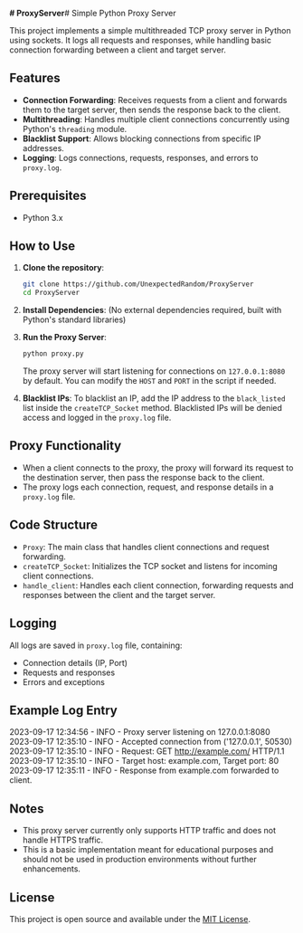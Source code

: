 **# ProxyServer**# Simple Python Proxy Server

This project implements a simple multithreaded TCP proxy server in Python using sockets. It logs all requests and responses, while handling basic connection forwarding between a client and target server.

## Features
- **Connection Forwarding**: Receives requests from a client and forwards them to the target server, then sends the response back to the client.
- **Multithreading**: Handles multiple client connections concurrently using Python's `threading` module.
- **Blacklist Support**: Allows blocking connections from specific IP addresses.
- **Logging**: Logs connections, requests, responses, and errors to `proxy.log`.

## Prerequisites
- Python 3.x

## How to Use

1. **Clone the repository**:
    ```bash
    git clone https://github.com/UnexpectedRandom/ProxyServer
    cd ProxyServer
    ```

2. **Install Dependencies**: (No external dependencies required, built with Python's standard libraries)

3. **Run the Proxy Server**:
    ```bash
    python proxy.py
    ```

   The proxy server will start listening for connections on `127.0.0.1:8080` by default. You can modify the `HOST` and `PORT` in the script if needed.

4. **Blacklist IPs**: 
   To blacklist an IP, add the IP address to the `black_listed` list inside the `createTCP_Socket` method. Blacklisted IPs will be denied access and logged in the `proxy.log` file.

## Proxy Functionality

- When a client connects to the proxy, the proxy will forward its request to the destination server, then pass the response back to the client.
- The proxy logs each connection, request, and response details in a `proxy.log` file.
  
## Code Structure

- `Proxy`: The main class that handles client connections and request forwarding.
- `createTCP_Socket`: Initializes the TCP socket and listens for incoming client connections.
- `handle_client`: Handles each client connection, forwarding requests and responses between the client and the target server.

## Logging

All logs are saved in `proxy.log` file, containing:
- Connection details (IP, Port)
- Requests and responses
- Errors and exceptions

## Example Log Entry

2023-09-17 12:34:56 - INFO - Proxy server listening on 127.0.0.1:8080 2023-09-17 12:35:10 - INFO - Accepted connection from ('127.0.0.1', 50530) 2023-09-17 12:35:10 - INFO - Request: GET http://example.com/ HTTP/1.1 2023-09-17 12:35:10 - INFO - Target host: example.com, Target port: 80 2023-09-17 12:35:11 - INFO - Response from example.com forwarded to client.



## Notes
- This proxy server currently only supports HTTP traffic and does not handle HTTPS traffic.
- This is a basic implementation meant for educational purposes and should not be used in production environments without further enhancements.

## License

This project is open source and available under the [MIT License](LICENSE).
